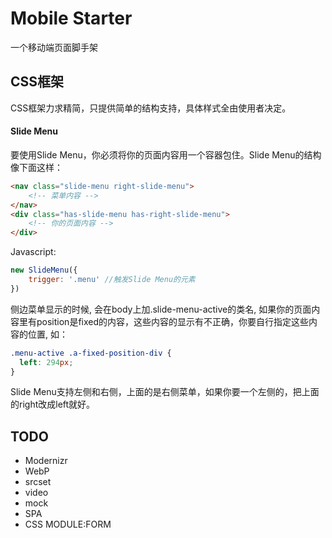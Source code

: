 # Mobile Starter 
一个移动端页面脚手架

## CSS框架
CSS框架力求精简，只提供简单的结构支持，具体样式全由使用者决定。

#### Slide Menu
要使用Slide Menu，你必须将你的页面内容用一个容器包住。Slide Menu的结构像下面这样：
```html
<nav class="slide-menu right-slide-menu">
	<!-- 菜单内容 -->
</nav>
<div class="has-slide-menu has-right-slide-menu">
	<!-- 你的页面内容 -->
</div>
```
Javascript:
```javascript
new SlideMenu({
    trigger: '.menu' //触发Slide Menu的元素
})
```
侧边菜单显示的时候, 会在body上加.slide-menu-active的类名, 如果你的页面内容里有position是fixed的内容，这些内容的显示有不正确，你要自行指定这些内容的位置, 如：
```css
.menu-active .a-fixed-position-div {
  left: 294px;
}
```
Slide Menu支持左侧和右侧，上面的是右侧菜单，如果你要一个左侧的，把上面的right改成left就好。

## TODO

* Modernizr
* WebP
* srcset
* video
* mock
* SPA
* CSS MODULE:FORM 